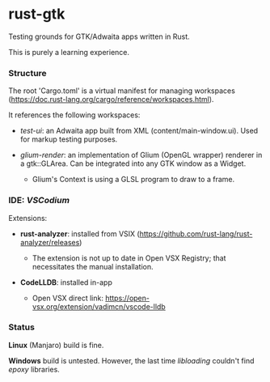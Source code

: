 # rust-gtk

Testing grounds for GTK/Adwaita apps written in Rust.

This is purely a learning experience.

### Structure

The root 'Cargo.toml' is a virtual manifest for managing workspaces (https://doc.rust-lang.org/cargo/reference/workspaces.html).

It references the following workspaces:

* *test-ui*: an Adwaita app built from XML (content/main-window.ui). Used for markup testing purposes.

* *glium-render*: an implementation of Glium (OpenGL wrapper) renderer in a gtk::GLArea. Can be integrated into any GTK window as a Widget.

  * Glium's Context is using a GLSL program to draw to a frame.

### IDE: *VSCodium*

Extensions:

* **rust-analyzer**: installed from VSIX (https://github.com/rust-lang/rust-analyzer/releases)

  * The extension is not up to date in Open VSX Registry; that necessitates the manual installation.
  
* **CodeLLDB**: installed in-app 

  * Open VSX direct link: https://open-vsx.org/extension/vadimcn/vscode-lldb
  
### Status

**Linux** (Manjaro) build is fine.

**Windows** build is untested. However, the last time *libloading* couldn't find *epoxy* libraries.
